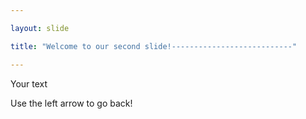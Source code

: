 ```yaml
---

layout: slide

title: "Welcome to our second slide!---------------------------"

---
```


Your text

Use the left arrow to go back!

